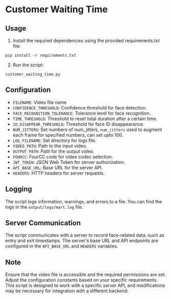 # Customer Waiting Time

## Usage
1. Install the required dependencies using the provided requirements.txt file:
```
pip install -r requirements.txt
```

2. Run the script:
```
customer_waiting_time.py
``` 

## Configuration
* `FILENAME`: Video file name
* `CONFIDENCE_THRESHOLD`: Confidence threshold for face detection.
* `FACE_RECOGNITION_TOLERANCE`: Tolerance level for face recognition.
* `TIME_THRESHOLD`: Threshold to reset total duration after a certain time.
* `ID_DISAPPEAR_THRESHOLD`: Threshold for face ID disappearance.
* `NUM_JITTERS`: Set numbers of num_jitters, `num_jitters` used to augment each frame for specified numbers, can set upto 100.
* `LOG_FILENAME`: Set directory for logs file.
* `VIDEO_PATH`: Path to the input video.
* `OUTPUT_PATH`: Path for the output video.
* `FOURCC`: FourCC code for video codec selection.
* `JWT_TOKEN`: JSON Web Token for server authorization.
* `API_BASE_URL`: Base URL for the server API.
* `HEADERS`: HTTP headers for server requests.

## Logging
The script logs information, warnings, and errors to a file. You can find the logs in the `output/logs/mart.log` file.

## Server Communication
The script communicates with a server to record face-related data, such as entry and exit timestamps. The server's base URL and API endpoints are configured in the `API_BASE_URL` and `HEADERS` variables.

## Note
Ensure that the video file is accessible and the required permissions are set.
Adjust the configuration constants based on your specific requirements.
This script is designed to work with a specific server API, and modifications may be necessary for integration with a different backend.